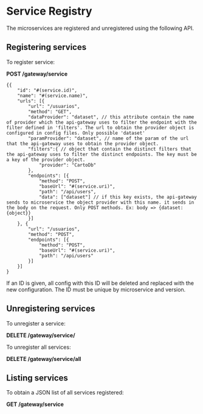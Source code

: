 # Service Registry

The microservices are registered and unregistered using the following
API.

## Registering services

To register service:

**POST /gateway/service**

````
{{
    "id": "#(service.id)",
    "name": "#(service.name)",
    "urls": [{
        "url": "/usuarios",
        "method": "GET",
        "dataProvider": "dataset", // this attribute contain the name of provider which the api-gateway uses to filter the endpoint with the filter defined in 'filters'. The url to obtain the provider object is configured in config files. Only possible 'dataset'
        "paramProvider": "dataset", // name of the param of the url that the api-gateway uses to obtain the provider object.
        "filters":{ // object that contain the distinct filters that the api-gateway uses to filter the distinct endpoints. The key must be a key of the provider object.
            "provider": "CartoDb"
        },
        "endpoints": [{
            "method": "POST",
            "baseUrl": "#(service.uri)",
            "path": "/api/users",
            "data": ["dataset"] // if this key exists, the api-gateway sends to microservice the object provider with this name. it sends in the body on the request. Only POST methods. Ex: body => {dataset: {object}}
        }]
    }, {
        "url": "/usuarios",
        "method": "POST",
        "endpoints": [{
            "method": "POST",
            "baseUrl": "#(service.uri)",
            "path": "/api/users"
        }]
    }]
}

````

If an ID is given, all config with this ID will be deleted and replaced
with the new configuration. The ID must be unique by microservice and
version.

## Unregistering services

To unregister a service:

**DELETE /gateway/service/<id>**

To unregister all services:

**DELETE /gateway/service/all**

## Listing services

To obtain a JSON list of all services registered:

**GET /gateway/service**
